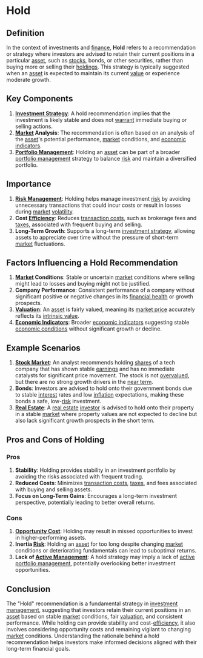 # Hold

## Definition
In the context of investments and [finance](../f/finance.md), **Hold** refers to a recommendation or strategy where investors are advised to retain their current positions in a particular [asset](../a/asset.md), such as [stocks](../s/stock.md), bonds, or other securities, rather than buying more or selling their [holdings](../h/holdings.md). This strategy is typically suggested when an [asset](../a/asset.md) is expected to maintain its current [value](../v/value.md) or experience moderate growth.

## Key Components
1. **[Investment Strategy](../i/investment_strategy.md)**: A hold recommendation implies that the investment is likely stable and does not [warrant](../w/warrant.md) immediate buying or selling actions.
2. **[Market](../m/market.md) Analysis**: The recommendation is often based on an analysis of the [asset](../a/asset.md)'s potential performance, [market](../m/market.md) conditions, and [economic indicators](../e/economic_indicators.md).
3. **[Portfolio Management](../p/par.md)**: Holding an [asset](../a/asset.md) can be part of a broader [portfolio management](../p/par.md) strategy to balance [risk](../r/risk.md) and maintain a diversified portfolio.

## Importance
1. **[Risk Management](../r/risk_management.md)**: Holding helps manage investment [risk](../r/risk.md) by avoiding unnecessary transactions that could incur costs or result in losses during [market](../m/market.md) [volatility](../v/volatility.md).
2. **Cost [Efficiency](../e/efficiency.md)**: Reduces [transaction costs](../t/transaction_costs.md), such as brokerage fees and [taxes](../t/taxes.md), associated with frequent buying and selling.
3. **Long-Term Growth**: Supports a long-term [investment strategy](../i/investment_strategy.md), allowing assets to appreciate over time without the pressure of short-term [market](../m/market.md) fluctuations.

## Factors Influencing a Hold Recommendation
1. **[Market](../m/market.md) Conditions**: Stable or uncertain [market](../m/market.md) conditions where selling might lead to losses and buying might not be justified.
2. **Company Performance**: Consistent performance of a company without significant positive or negative changes in its [financial health](../f/financial_health.md) or growth prospects.
3. **[Valuation](../v/valuation.md)**: An [asset](../a/asset.md) is fairly valued, meaning its [market price](../m/market_price.md) accurately reflects its [intrinsic value](../i/intrinsic_value.md).
4. **[Economic Indicators](../e/economic_indicators.md)**: Broader [economic indicators](../e/economic_indicators.md) suggesting stable [economic conditions](../e/economic_conditions.md) without significant growth or decline.

## Example Scenarios
1. **[Stock Market](../s/stock_market.md)**: An analyst recommends holding [shares](../s/shares.md) of a tech company that has shown stable [earnings](../e/earnings.md) and has no immediate catalysts for significant price movement. The stock is not [overvalued](../o/overvalued.md), but there are no strong growth drivers in the [near term](../n/near_term.md).
2. **Bonds**: Investors are advised to hold onto their government bonds due to stable [interest](../i/interest.md) rates and low [inflation](../i/inflation.md) expectations, making these bonds a safe, low-[risk](../r/risk.md) investment.
3. **[Real Estate](../r/real_estate.md)**: A [real estate](../r/real_estate.md) [investor](../i/investor.md) is advised to hold onto their property in a stable [market](../m/market.md) where property values are not expected to decline but also lack significant growth prospects in the short term.

## Pros and Cons of Holding
### Pros
1. **Stability**: Holding provides stability in an investment portfolio by avoiding the risks associated with frequent trading.
2. **Reduced Costs**: Minimizes [transaction costs](../t/transaction_costs.md), [taxes](../t/taxes.md), and fees associated with buying and selling assets.
3. **Focus on Long-Term Gains**: Encourages a long-term investment perspective, potentially leading to better overall returns.

### Cons
1. **[Opportunity Cost](../o/opportunity_cost.md)**: Holding may result in missed opportunities to invest in higher-performing assets.
2. **Inertia [Risk](../r/risk.md)**: Holding an [asset](../a/asset.md) for too long despite changing [market](../m/market.md) conditions or deteriorating fundamentals can lead to suboptimal returns.
3. **Lack of [Active Management](../a/active_management.md)**: A hold strategy may imply a lack of [active portfolio management](../a/active_portfolio_management.md), potentially overlooking better investment opportunities.

## Conclusion
The "Hold" recommendation is a fundamental strategy in [investment management](../i/investment_management.md), suggesting that investors retain their current positions in an [asset](../a/asset.md) based on stable [market](../m/market.md) conditions, fair [valuation](../v/valuation.md), and consistent performance. While holding can provide stability and cost-[efficiency](../e/efficiency.md), it also involves considering opportunity costs and remaining vigilant to changing [market](../m/market.md) conditions. Understanding the rationale behind a hold recommendation helps investors make informed decisions aligned with their long-term financial goals.

